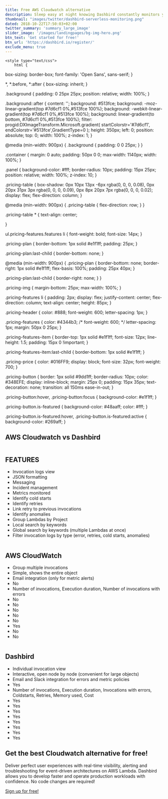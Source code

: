 ```yaml
---
title: Free AWS Cloudwatch alternative
description: Sleep easy at night knowing Dashbird constantly monitors your application and will let you know the second something goes awry.
thumbnail: "images/twitter/dashbird-serverless-monitoring.png"
dated: 2018-10-22T17:50:03+02:00
twitter_summary: 'summary_large_image'
slider_image: '/images/landingpages/bg-img-hero.png'
btn_text: 'Get started for free!'
btn_url: 'https://dashbird.io/register/'
exclude_menu: true
---
```





    <style type="text/css">
        html {
  box-sizing: border-box;
  font-family: 'Open Sans', sans-serif;
}

*, *:before, *:after {
  box-sizing: inherit;
}

.background {
  padding: 0 25px 25px;
  position: relative;
  width: 100%;
}

.background::after {
  content: '';
  background: #513fce;
  background: -moz-linear-gradient(top #7d6cf1 0%,#513fce 100%);
  background: -webkit-linear-gradient(top #7d6cf1 0%,#513fce 100%);
  background: linear-gradient(to bottom, #7d6cf1 0%,#513fce 100%);
  filter: progid:DXImageTransform.Microsoft.gradient( startColorstr='#7d6cf1', endColorstr='#513fce',GradientType=0 );
  height: 350px;
  left: 0;
  position: absolute;
  top: 0;
  width: 100%;
  z-index: 1;
}

@media (min-width: 900px) {
  .background {
    padding: 0 0 25px;
  }
}

.container {
  margin: 0 auto;
  padding: 50px 0 0;
  max-width: 1140px;
  width: 100%;
}

.panel {
  background-color: #fff;
  border-radius: 10px;
  padding: 15px 25px;
  position: relative;
  width: 100%;
  z-index: 10;
}

.pricing-table {
  box-shadow: 0px 10px 13px -6px rgba(0, 0, 0, 0.08), 0px 20px 31px 3px rgba(0, 0, 0, 0.09), 0px 8px 20px 7px rgba(0, 0, 0, 0.02);
  display: flex;
  flex-direction: column;
}

@media (min-width: 900px) {
  .pricing-table {
    flex-direction: row;
  }
}

.pricing-table * {
  text-align: center;
  
}

ul.pricing-features.features li {
    font-weight: bold;
    font-size: 14px;
}

.pricing-plan {
  border-bottom: 1px solid #e1f1ff;
  padding: 25px;
}

.pricing-plan:last-child {
  border-bottom: none;
}

@media (min-width: 900px) {
  .pricing-plan {
    border-bottom: none;
    border-right: 1px solid #e1f1ff;
    flex-basis: 100%;
    padding: 25px 40px;
  }

  .pricing-plan:last-child {
    border-right: none;
  }
}

.pricing-img {
  margin-bottom: 25px;
  max-width: 100%;
}

.pricing-features li {
    padding: 2px;
    display: flex;
    justify-content: center;
    flex-direction: column;
    text-align: center;
    height: 85px;
}

.pricing-header {
  color: #888;
  font-weight: 600;
  letter-spacing: 1px;
}

.pricing-features {
  color: #4344b3;
  /* font-weight: 600; */
  letter-spacing: 1px;
  margin: 50px 0 25px;
}

.pricing-features-item {
  border-top: 1px solid #e1f1ff;
  font-size: 12px;
  line-height: 1.5;
  padding: 15px 0 !important;
}

.pricing-features-item:last-child {
  border-bottom: 1px solid #e1f1ff;
}

.pricing-price {
  color: #016FF9;
  display: block;
  font-size: 32px;
  font-weight: 700;
}

.pricing-button {
  border: 1px solid #9dd1ff;
  border-radius: 10px;
  color: #348EFE;
  display: inline-block;
  margin: 25px 0;
  padding: 15px 35px;
  text-decoration: none;
  transition: all 150ms ease-in-out;
}

.pricing-button:hover,
.pricing-button:focus {
  background-color: #e1f1ff;
}

.pricing-button.is-featured {
  background-color: #48aaff;
  color: #fff;
}

.pricing-button.is-featured:hover,
.pricing-button.is-featured:active {
  background-color: #269aff;
}
	</style>
	
<div class="background">
  <div class="container">
		<h2 class="landing-titles ">AWS Cloudwatch vs Dashbird</h2>
    <div class="panel pricing-table">
      <div class="pricing-plan">
        <img src="https://s22.postimg.cc/8mv5gn7w1/paper-plane.png" alt="" style="
		opacity: 0;
	" class="pricing-img">
        <h2 class="pricing-header">FEATURES</h2>
        <ul class="pricing-features features">
          <li class="pricing-features-item">Invocation logs view</li>
		  <li class="pricing-features-item">JSON formatting</li>
		  <li class="pricing-features-item">Messaging</li>
		  <li class="pricing-features-item">Incident management</li>
		  <li class="pricing-features-item">Metrics monitored</li>
		  <li class="pricing-features-item">Identify cold starts</li>
		  <li class="pricing-features-item">Identify retries</li>
		  <li class="pricing-features-item">Link retry to previous invocations</li>
		  <li class="pricing-features-item">Identify anomalies</li>
		  <li class="pricing-features-item">Group Lambdas by Project</li>
		  <li class="pricing-features-item">Local search by keywords</li>
		  <li class="pricing-features-item">Global search by keywords (multiple Lambdas at once)</li>
		  <li class="pricing-features-item">Filter invocation logs by type (error, retries, cold starts, anomalies)</li>
        </ul>
      </div>
      <div class="pricing-plan">
        <img src="https://cdn2.iconfinder.com/data/icons/amazon-aws-stencils/100/Deployment__Management_copy_CloudWatch-512.png" alt="" style="
		max-height: 180px;
	" class="pricing-img">
        <h2 class="pricing-header">AWS CloudWatch</h2>
        <ul class="pricing-features">
			<li class="pricing-features-item">Group multiple invocations</li>
			<li class="pricing-features-item">Simple, shows the entire object</li>
			<li class="pricing-features-item">Email integration (only for metric alerts)</li>
			<li class="pricing-features-item">No</li>
			<li class="pricing-features-item">Number of invocations, Execution duration, Number of invocations with errors</li>
			<li class="pricing-features-item">No</li>
			<li class="pricing-features-item">No</li>
			<li class="pricing-features-item">No</li>
			<li class="pricing-features-item">No</li>
			<li class="pricing-features-item">No</li>
			<li class="pricing-features-item">Yes</li>
			<li class="pricing-features-item">No</li>
			<li class="pricing-features-item">No</li>
        </ul>
      </div>
      <div class="pricing-plan">
        <img src="http://localhost:1313/images/dashbird-logo.png" alt="" style="
		max-height: 180px;
	" class="pricing-img">
        <h2 class="pricing-header">Dashbird</h2>
        <ul class="pricing-features">
			<li class="pricing-features-item">Individual invocation view</li>
			<li class="pricing-features-item">Interactive, open node by node (convenient for large objects)</li>
			<li class="pricing-features-item">Email and Slack integration for errors and metric policies</li>
			<li class="pricing-features-item">Yes</li>
			<li class="pricing-features-item">Number of invocations, Execution duration, Invocations with errors, Coldstarts, Retries, Memory used,  Cost</li>
			<li class="pricing-features-item">Yes</li>
			<li class="pricing-features-item">Yes</li>
			<li class="pricing-features-item">Yes</li>
			<li class="pricing-features-item">Yes</li>
			<li class="pricing-features-item">Yes</li>
			<li class="pricing-features-item">Yes</li>
			<li class="pricing-features-item">Yes</li>
			<li class="pricing-features-item">Yes</li>
        </ul>
	  </div>
	</div>
	
  </div>
</div>

<div class="row pt-6">
	<div class="col-12 col-md-6 landing-text">
		<div class="landing-text-inner sf-ui-text">
			<h2 class="landing-titles ">Get the best Cloudwatch alternative for free!</h2>
			<p>Deliver perfect user experiences with real-time visibility, alerting and troubleshooting for event-driven architectures on AWS Lambda. Dashbird allows you to develop faster and operate production workloads with confidence. No code changes are required!</p>
			<a href='/signup' class='btn btn-outline-primary'>Sign up for free!</a>
			<p></p>
			<p></p>
			<p></p>
		</div>
	</div>

</div>